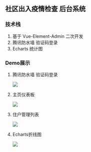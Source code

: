 ## 社区出入疫情检查 后台系统



### 技术栈

1. 基于 Vue-Element-Admin 二次开发
2. 腾讯防水墙 验证码登录
3. Echarts 统计图



### Demo展示

1. 腾讯防水墙 验证码登录

   <img src="https://raw.githubusercontent.com/Zimomo333/covid-19_AccessControlSystem_frontEnd/master/picture/login.png" />

2. 主页仪表板

   <img src="https://raw.githubusercontent.com/Zimomo333/covid-19_AccessControlSystem_frontEnd/master/picture/login.png" />

3. 住户管理列表

   <img src="https://raw.githubusercontent.com/Zimomo333/covid-19_AccessControlSystem_frontEnd/master/picture/list.png" />

4. Echarts折线图

   <img src="https://raw.githubusercontent.com/Zimomo333/covid-19_AccessControlSystem_frontEnd/master/picture/analysis.png" />